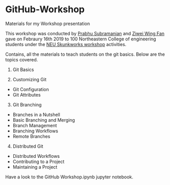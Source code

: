# GitHub-Workshop
Materials for my Workshop presentation

This workshop was conducted by <a href="https://github.com/prabhuSub">Prabhu Subramanian</a> and <a href="https://github.com/ziweifan177">Ziwei Wing Fan</a> gave on Febraury 16th 2019 to 100 Northeastern College of engineering students under the <a href="https://github.com/neuskunkworksrepo">NEU Skunkworks workshop</a> activities.

Contains, all the materials to teach students on the git basics. Below are the topics covered.

1. Git Basics

2. Customizing Git
  * Git Configuration
  * Git Attributes 

3. Git Branching
  * Branches in a Nutshell
  * Basic Branching and Merging
  * Branch Management
  * Branching Workflows
  * Remote Branches

4. Distributed Git

  * Distributed Workflows
  * Contributing to a Project
  * Maintaining a Project
  
Have a look to the GitHub Workshop.ipynb jupyter notebook.

